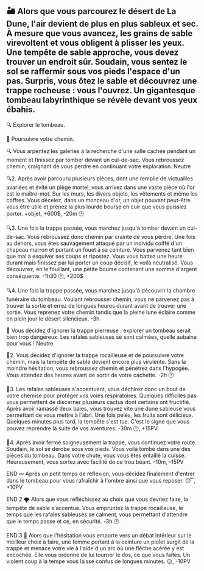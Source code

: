 ## 🏜️ Alors que vous parcourez le désert de La Dune, l'air devient de plus en plus sableux et sec. À mesure que vous avancez, les grains de sable virevoltent et vous obligent à plisser les yeux. Une tempête de sable approche, vous devez trouver un endroit sûr. Soudain, vous sentez le sol se raffermir sous vos pieds l'espace d'un pas. Surpris, vous ôtez le sable et découvrez une trappe rocheuse : vous l'ouvrez. Un gigantesque tombeau labyrinthique se révèle devant vos yeux ébahis.

🔍 Explorer le tombeau.

🚶 Poursuivre votre chemin.

🔍
Vous arpentez les galeries à la recherche d'une salle cachée pendant un moment et finissez par tomber devant un cul-de-sac. Vous rebroussez chemin, craignant de vous perdre en continuant votre exploration.
Neutre

🔍2.
Après avoir parcouru plusieurs pièces, dont une remplie de victuailles avariées et évité un piège mortel, vous arrivez dans une vaste pièce où l'or est le maître-mot. Sur les murs, les divers objets, les vêtements et même les coffres. Vous décelez, dans un monceau d'or, un objet pouvant peut-être vous être utile et prenez la plus lourde bourse en cuir que vous puissiez porter.
+objet, +600$, -20m 🕑

🔍3.
Une fois la trappe passée, vous marchez jusqu'à tomber devant un cul-de-sac. Vous rebroussez donc chemin par crainte de vous perdre. Une fois au dehors, vous êtes sauvagement attaqué par un individu coiffé d'un chapeau marron et portant un fouet à sa ceinture. Vous parvenez tant bien que mal à esquiver ses coups et ripostez. Vous vous battez une heure durant mais finissez par lui porter un coup décisif, le voilà neutralisé. Vous découvrez, en le fouillant, une petite bourse contenant une somme d'argent conséquente.
-1h30 🕑, +200$

🔍4. 
Une fois la trappe passée, vous marchez jusqu'à découvrir la chambre funéraire du tombeau. Voulant rebrousser chemin, vous ne parvenez pas à trouver la sortie et errez de longues heures durant avant de trouver une sortie. Vous reprenez votre chemin tandis que la pleine lune éclaire comme en plein jour le désert silencieux.
-3h


🚶
Vous décidez d'ignorer la trappe pierreuse : explorer un tombeau serait bien trop dangereux. Les rafales sableuses se sont calmées, quelle aubaine pour vous !
Neutre

🚶2.
Vous décidez d'ignorer la trappe rocailleuse et de poursuivre votre chemin, mais la tempête de sable devient encore plus virulente. Sans la moindre hésitation, vous rebroussez chemin et pénétrez dans l'hypogée. Vous attendez des heures avant de sortir de votre cachette.
-2h 🕑

🚶3.
Les rafales sableuses s'accentuent, vous déchirez donc un bout de votre chemise pour protéger vos voies respiratoires. Quelques difficiles pas vous permettent de discerner plusieurs cactus dont certains ont fructifié. Après avoir ramassé deux baies, vous trouvez vite une dune sableuse vous permettant de vous mettre à l'abri. Une fois pelés, les fruits sont délicieux. Quelques minutes plus tard, la tempête s'est tue. C'est le signe que vous pouvez reprendre la suite de vos aventures.
-30m 🕑, +15PV

🚶4. 
Après avoir fermé soigneusement la trappe, vous continuez votre route. Soudain, le sol se dérobe sous vos pieds. Vous voilà tombé dans une des pièces du tombeau. Dans votre chute, vous vous êtes entaillé la cuisse. Heureusement, vous sortez avec facilité de ce trou béant. 
-10m, -15PV

END
💤 Après un petit temps de réflexion, vous décidez finalement d'entrer dans le tombeau pour vous rafraîchir à l'ombre ainsi que vous reposer.
😴, +10PV

END 2 
🌪️ Alors que vous réfléchissez au choix que vous devriez faire, la tempête de sable s'accentue. Vous empruntez la trappe rocailleuse, le temps que les rafales sableuses se calment, vous permettant d'attendre que le temps passe et ce, en sécurité.
-3h 🕑

END 3
🏹 Alors que l'hésitation vous emporte vers un débat intérieur sur le meilleur choix à faire, une femme portant à la ceinture un piolet surgit de la trappe et menace votre vie à l'aide d'un arc où une flèche acérée y est encochée. Elle vous ordonne de lui tourner le dos, ce que vous faites. Un violent coup à la tempe vous laisse confus de longues minutes.
😖, -10PV
